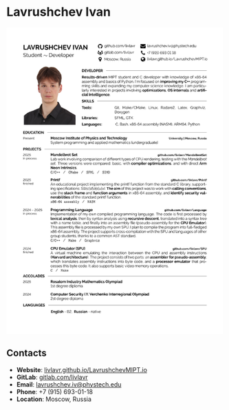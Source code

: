 # Lavrushchev Ivan

![CV jpg](./img/Lavrushchev_Ivan_CV.jpg)

## Contacts
- **Website**: [livlavr.github.io/LavrushchevMIPT.io](https://livlavr.github.io/LavrushchevMIPT.io)
- **GitLab**: [gitlab.com/livlavr](https://gitlab.com/livlavr)
- **Email**: [lavrushchev.iv@phystech.edu](mailto:lavrushchev.iv@phystech.edu)
- **Phone**: +7 (915) 693-01-18
- **Location**: Moscow, Russia